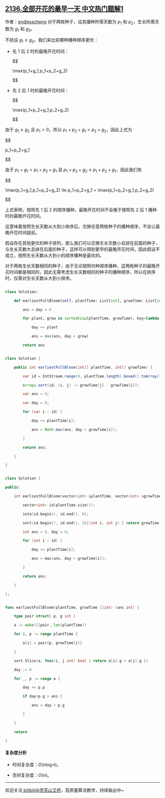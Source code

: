 ## [2136.全部开花的最早一天 中文热门题解1](https://leetcode.cn/problems/earliest-possible-day-of-full-bloom/solutions/100000/tan-xin-ji-qi-zheng-ming-by-endlesscheng-hfwe)

作者：[endlesscheng](https://leetcode.cn/u/endlesscheng)
对于两枚种子，设其播种所需天数为 $p_1$ 和 $p_2$，生长所需天数为 $g_1$ 和 $g_2$。

不妨设 $g_1\ge g_2$。我们来比较哪种播种顺序更优：

- 先 $1$ 后 $2$ 时的最晚开花时间：
    $$
    \max(p_1+g_1,p_1+p_2+g_2)
    $$
- 先 $2$ 后 $1$ 时的最晚开花时间：
    $$
    \max(p_1+p_2+g_1,p_2+g_2)
    $$

由于 $g_1\ge g_2$ 且 $p_1>0$，所以 $p_1+p_2+g_1>p_2+g_2$，因此上式为 

$$
p_1+p_2+g_1
$$
    
由于 $p_1+g_1 < p_1+p_2+g_1$ 且 $p_1+p_2+g_2 \le p_1+p_2+g_1$，因此我们有

$$
\max(p_1+g_1,p_1+p_2+g_2) \le p_1+p_2+g_1 = \max(p_1+p_2+g_1,p_2+g_2)
$$

上式表明，按照先 $1$ 后 $2$ 的顺序播种，最晚开花时间不会晚于按照先 $2$ 后 $1$ 播种时的最晚开花时间。

这意味着按照生长天数从大到小排序后，交换任意两枚种子的播种顺序，不会让最晚开花时间提前。

假设存在其他更优的种子排列，那么我们可以交换生长天数小且排在前面的种子，与生长天数大且排在后面的种子，这样可以得到更早的最晚开花时间，因此假设不成立，按照生长天数从大到小的顺序播种是最优的。

对于两枚生长天数相同的种子，由于无论按照何种顺序播种，这两枚种子的最晚开花时间都是相同的，因此无需考虑生长天数相同的种子的播种顺序，所以在排序时，仅需对生长天数从大到小排序。

```Python [sol1-Python3]
class Solution:
    def earliestFullBloom(self, plantTime: List[int], growTime: List[int]) -> int:
        ans = day = 0
        for plant, grow in sorted(zip(plantTime, growTime), key=lambda x: -x[1]):
            day += plant
            ans = max(ans, day + grow)
        return ans
```

```java [sol1-Java]
class Solution {
    public int earliestFullBloom(int[] plantTime, int[] growTime) {
        var id = IntStream.range(0, plantTime.length).boxed().toArray(Integer[]::new);
        Arrays.sort(id, (i, j) -> growTime[j] - growTime[i]);
        var ans = 0;
        var day = 0;
        for (var i : id) {
            day += plantTime[i];
            ans = Math.max(ans, day + growTime[i]);
        }
        return ans;
    }
}
```

```C++ [sol1-C++]
class Solution {
public:
    int earliestFullBloom(vector<int> &plantTime, vector<int> &growTime) {
        vector<int> id(plantTime.size());
        iota(id.begin(), id.end(), 0);
        sort(id.begin(), id.end(), [&](int i, int j) { return growTime[i] > growTime[j]; });
        int ans = 0, day = 0;
        for (int i : id) {
            day += plantTime[i];
            ans = max(ans, day + growTime[i]);
        }
        return ans;
    }
};
```

```go [sol1-Go]
func earliestFullBloom(plantTime, growTime []int) (ans int) {
	type pair struct{ p, g int }
	a := make([]pair, len(plantTime))
	for i, p := range plantTime {
		a[i] = pair{p, growTime[i]}
	}
	sort.Slice(a, func(i, j int) bool { return a[i].g > a[j].g })
	day := 0
	for _, p := range a {
		day += p.p
		if day+p.g > ans {
			ans = day + p.g
		}
	}
	return
}
```

#### 复杂度分析

- 时间复杂度：$O(n\log n)$。
- 空间复杂度：$O(n)$。

---

欢迎关注[ biIibiIi@灵茶山艾府](https://space.bilibili.com/206214)，高质量算法教学，持续输出中~